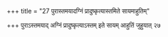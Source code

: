 +++
title = "27 पुरास्तमयादग्निं प्रादुष्कृत्यास्तमिते सायमाहुतिम्"

+++
पुराऽस्तमयाद् अग्निं प्रादुष्कृत्याऽस्तम् इते सायम् आहुतिं जुहुयात् २७